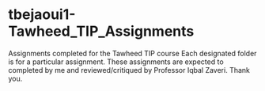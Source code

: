 # tbejaoui1-Tawheed_TIP_Assignments
Assignments completed for the Tawheed TIP course
Each designated folder is for a particular assignment.
These assignments are expected to completed by me and reviewed/critiqued by Professor Iqbal Zaveri. 
Thank you.
